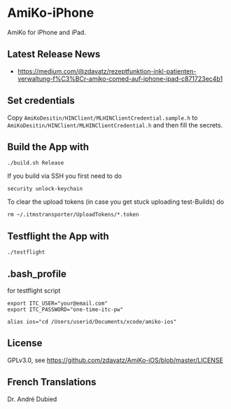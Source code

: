 AmiKo-iPhone
============

AmiKo for iPhone and iPad.

## Latest Release News
* https://medium.com/@zdavatz/rezeptfunktion-inkl-patienten-verwaltung-f%C3%BCr-amiko-comed-auf-iphone-ipad-c871723ec4b1

## Set credentials

Copy `AmiKoDesitin/HINClient/MLHINClientCredential.sample.h` to `AmiKoDesitin/HINClient/MLHINClientCredential.h` and then fill the secrets.

## Build the App with
```
./build.sh Release
```

If you build via SSH you first need to do
```
security unlock-keychain
```

To clear the upload tokens (in case you get stuck uploading test-Builds) do
```
rm ~/.itmstransporter/UploadTokens/*.token
```

## Testflight the App with
```
./testflight
```

## .bash_profile 
for testflight script
```
export ITC_USER="your@email.com"
export ITC_PASSWORD="one-time-itc-pw"

alias ios="cd /Users/userid/Documents/xcode/amiko-ios"
```

## License
GPLv3.0, see https://github.com/zdavatz/AmiKo-iOS/blob/master/LICENSE

## French Translations
Dr. André Dubied
